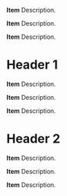 **Item**
Description.

**Item**
Description.

**Item**
Description.

# Header 1
**Item**
Description.

**Item**
Description.

**Item**
Description.

# Header 2
**Item**
Description.

**Item**
Description.

**Item**
Description.